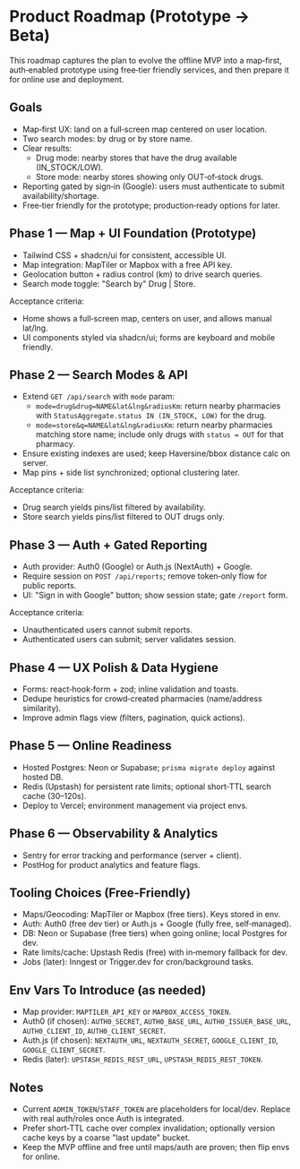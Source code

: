 # Product Roadmap (Prototype → Beta)

This roadmap captures the plan to evolve the offline MVP into a map‑first, auth‑enabled prototype using free‑tier friendly services, and then prepare it for online use and deployment.

## Goals
- Map‑first UX: land on a full‑screen map centered on user location.
- Two search modes: by drug or by store name.
- Clear results:
  - Drug mode: nearby stores that have the drug available (IN_STOCK/LOW).
  - Store mode: nearby stores showing only OUT‑of‑stock drugs.
- Reporting gated by sign‑in (Google): users must authenticate to submit availability/shortage.
- Free‑tier friendly for the prototype; production‑ready options for later.

## Phase 1 — Map + UI Foundation (Prototype)
- Tailwind CSS + shadcn/ui for consistent, accessible UI.
- Map integration: MapTiler or Mapbox with a free API key.
- Geolocation button + radius control (km) to drive search queries.
- Search mode toggle: "Search by" Drug | Store.

Acceptance criteria:
- Home shows a full‑screen map, centers on user, and allows manual lat/lng.
- UI components styled via shadcn/ui; forms are keyboard and mobile friendly.

## Phase 2 — Search Modes & API
- Extend `GET /api/search` with `mode` param:
  - `mode=drug&drug=NAME&lat&lng&radiusKm`: return nearby pharmacies with `StatusAggregate.status IN (IN_STOCK, LOW)` for the drug.
  - `mode=store&q=NAME&lat&lng&radiusKm`: return nearby pharmacies matching store name; include only drugs with `status = OUT` for that pharmacy.
- Ensure existing indexes are used; keep Haversine/bbox distance calc on server.
- Map pins + side list synchronized; optional clustering later.

Acceptance criteria:
- Drug search yields pins/list filtered by availability.
- Store search yields pins/list filtered to OUT drugs only.

## Phase 3 — Auth + Gated Reporting
- Auth provider: Auth0 (Google) or Auth.js (NextAuth) + Google.
- Require session on `POST /api/reports`; remove token‑only flow for public reports.
- UI: "Sign in with Google" button; show session state; gate `/report` form.

Acceptance criteria:
- Unauthenticated users cannot submit reports.
- Authenticated users can submit; server validates session.

## Phase 4 — UX Polish & Data Hygiene
- Forms: react‑hook‑form + zod; inline validation and toasts.
- Dedupe heuristics for crowd‑created pharmacies (name/address similarity).
- Improve admin flags view (filters, pagination, quick actions).

## Phase 5 — Online Readiness
- Hosted Postgres: Neon or Supabase; `prisma migrate deploy` against hosted DB.
- Redis (Upstash) for persistent rate limits; optional short‑TTL search cache (30–120s).
- Deploy to Vercel; environment management via project envs.

## Phase 6 — Observability & Analytics
- Sentry for error tracking and performance (server + client).
- PostHog for product analytics and feature flags.

## Tooling Choices (Free‑Friendly)
- Maps/Geocoding: MapTiler or Mapbox (free tiers). Keys stored in env.
- Auth: Auth0 (free dev tier) or Auth.js + Google (fully free, self‑managed).
- DB: Neon or Supabase (free tiers) when going online; local Postgres for dev.
- Rate limits/cache: Upstash Redis (free) with in‑memory fallback for dev.
- Jobs (later): Inngest or Trigger.dev for cron/background tasks.

## Env Vars To Introduce (as needed)
- Map provider: `MAPTILER_API_KEY` or `MAPBOX_ACCESS_TOKEN`.
- Auth0 (if chosen): `AUTH0_SECRET`, `AUTH0_BASE_URL`, `AUTH0_ISSUER_BASE_URL`, `AUTH0_CLIENT_ID`, `AUTH0_CLIENT_SECRET`.
- Auth.js (if chosen): `NEXTAUTH_URL`, `NEXTAUTH_SECRET`, `GOOGLE_CLIENT_ID`, `GOOGLE_CLIENT_SECRET`.
- Redis (later): `UPSTASH_REDIS_REST_URL`, `UPSTASH_REDIS_REST_TOKEN`.

## Notes
- Current `ADMIN_TOKEN`/`STAFF_TOKEN` are placeholders for local/dev. Replace with real auth/roles once Auth is integrated.
- Prefer short‑TTL cache over complex invalidation; optionally version cache keys by a coarse "last update" bucket.
- Keep the MVP offline and free until maps/auth are proven; then flip envs for online.

